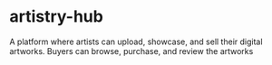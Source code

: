 # artistry-hub
A platform where artists can upload, showcase, and sell their digital artworks. Buyers can browse, purchase, and review the artworks
